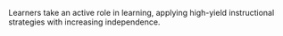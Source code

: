 Learners take an active role in learning, applying high-yield instructional strategies with increasing independence.
